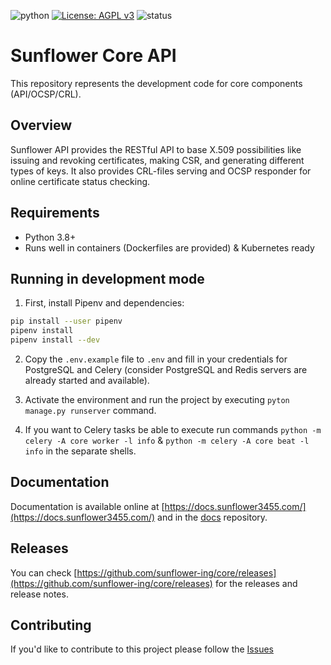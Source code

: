 ![python](https://img.shields.io/badge/python-3.8%20%7C%203.9%20%7C%203.10%20%7C%203.11-blue) [![License: AGPL v3](https://img.shields.io/badge/License-AGPL%20v3-orange)](https://www.gnu.org/licenses/agpl-3.0) ![status](https://img.shields.io/badge/status-unstable-red)

# Sunflower Core API

This repository represents the development code for core components (API/OCSP/CRL).

## Overview

Sunflower API provides the RESTful API to base X.509 possibilities like issuing and revoking certificates, making CSR, and generating different types of keys. It also provides CRL-files serving and OCSP responder for online certificate status checking.

## Requirements

- Python 3.8+
- Runs well in containers (Dockerfiles are provided) & Kubernetes ready


## Running in development mode

1. First, install Pipenv and dependencies:

```bash
pip install --user pipenv
pipenv install
pipenv install --dev
```

2. Copy the `.env.example` file to `.env` and fill in your credentials for PostgreSQL and Celery (consider PostgreSQL and Redis servers are already started and available).

3. Activate the environment and run the project by executing `pyton manage.py runserver` command.

4. If you want to Celery tasks be able to execute run commands `python -m celery -A core worker -l info` & `python -m celery -A core beat -l info` in the separate shells.


## Documentation

Documentation is available online at [https://docs.sunflower3455.com/](https://docs.sunflower3455.com/) and in the [docs](https://github.com/sunflower-ing/docs) repository.

## Releases

You can check [https://github.com/sunflower-ing/core/releases](https://github.com/sunflower-ing/core/releases) for the releases and release notes.

## Contributing

If you'd like to contribute to this project please follow the [Issues](https://github.com/sunflower-ing/core/issues)
